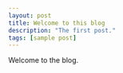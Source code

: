 ```yaml
---
layout: post
title: Welcome to this blog
description: "The first post."
tags: [sample post]
---
```


Welcome to the blog.